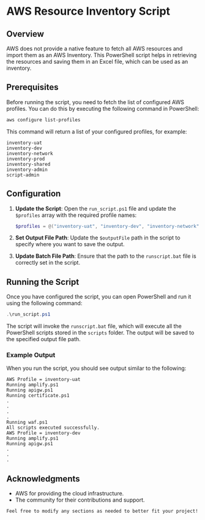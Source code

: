 # AWS Resource Inventory Script

## Overview

AWS does not provide a native feature to fetch all AWS resources and import them as an AWS Inventory. This PowerShell script helps in retrieving the resources and saving them in an Excel file, which can be used as an inventory.

## Prerequisites

Before running the script, you need to fetch the list of configured AWS profiles. You can do this by executing the following command in PowerShell:

```powershell
aws configure list-profiles
```

This command will return a list of your configured profiles, for example:

```
inventory-uat
inventory-dev
inventory-network
inventory-prod
inventory-shared
inventory-admin
script-admin
```

## Configuration

1. **Update the Script**: Open the `run_script.ps1` file and update the `$profiles` array with the required profile names:

    ```powershell
    $profiles = @("inventory-uat", "inventory-dev", "inventory-network", "inventory-prod", "inventory-shared", "inventory-admin")
    ```

2. **Set Output File Path**: Update the `$outputFile` path in the script to specify where you want to save the output.

3. **Update Batch File Path**: Ensure that the path to the `runscript.bat` file is correctly set in the script.

## Running the Script

Once you have configured the script, you can open PowerShell and run it using the following command:

```powershell
.\run_script.ps1
```

The script will invoke the `runscript.bat` file, which will execute all the PowerShell scripts stored in the `scripts` folder. The output will be saved to the specified output file path.

### Example Output

When you run the script, you should see output similar to the following:

```
AWS Profile = inventory-uat
Running amplify.ps1
Running apigw.ps1
Running certificate.ps1
.
.
.
.
Running waf.ps1
All scripts executed successfully.
AWS Profile = inventory-dev
Running amplify.ps1
Running apigw.ps1
.
.
.
```

## Acknowledgments

- AWS for providing the cloud infrastructure.
- The community for their contributions and support.

```
Feel free to modify any sections as needed to better fit your project!
```